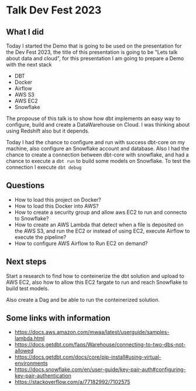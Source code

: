 # Talk Dev Fest 2023

## What I did
Today I started the Demo that is going to be used on the presentation for the Dev Fest 2023, the title of this presentation is going to be "Lets talk about data and cloud", for this presentation I am going to prepare a Demo with the next stack 
* DBT
* Docker
* Airflow
* AWS S3
* AWS EC2
* Snowflake

The propouse of this talk is to show how dbt implements an easy way to configure, build and create a DataWarehouse on Cloud. I was thinking about using Redshift also but it depends.

Today I had the chance to configure and run with success dbt-core on my machine, also configure an Snowflake account and database.
Also I had the chance to create a connection between dbt-core with snowflake, and had a chance to execute a `dbt run` to build some models on Snowflake. To test the connection I execute `dbt debug`

## Questions 
* How to load this project on Docker?
* How to load this Docker into AWS?
* How to create a security group and allow aws EC2 to run and connecto to Snowflake?
* How to create an AWS Lambda that detect when a file is deposited on the AWS S3, and run the EC2 or instead of using EC2, execute Airflow to execute the pipeline?
* How to configure AWS Airflow to Run EC2 on demand?

## Next steps
Start a research to find how to conteinerize the dbt solution and upload to AWS EC2, also how to allow this EC2 fargate to run and reach Snowflake to build test models.

Also create a Dag and be able to run the conteinerized solution.

## Some links with information
* https://docs.aws.amazon.com/mwaa/latest/userguide/samples-lambda.html
* https://docs.getdbt.com/faqs/Warehouse/connecting-to-two-dbs-not-allowed
* https://docs.getdbt.com/docs/core/pip-install#using-virtual-environments
* https://docs.snowflake.com/en/user-guide/key-pair-auth#configuring-key-pair-authentication
* https://stackoverflow.com/a/77182992/7102575